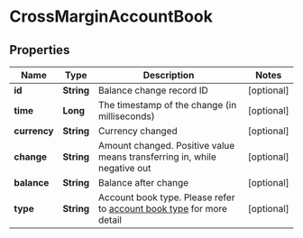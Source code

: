 

# CrossMarginAccountBook

## Properties

Name | Type | Description | Notes
------------ | ------------- | ------------- | -------------
**id** | **String** | Balance change record ID |  [optional]
**time** | **Long** | The timestamp of the change (in milliseconds) |  [optional]
**currency** | **String** | Currency changed |  [optional]
**change** | **String** | Amount changed. Positive value means transferring in, while negative out |  [optional]
**balance** | **String** | Balance after change |  [optional]
**type** | **String** | Account book type.  Please refer to [account book type](#accountbook-type) for more detail |  [optional]



